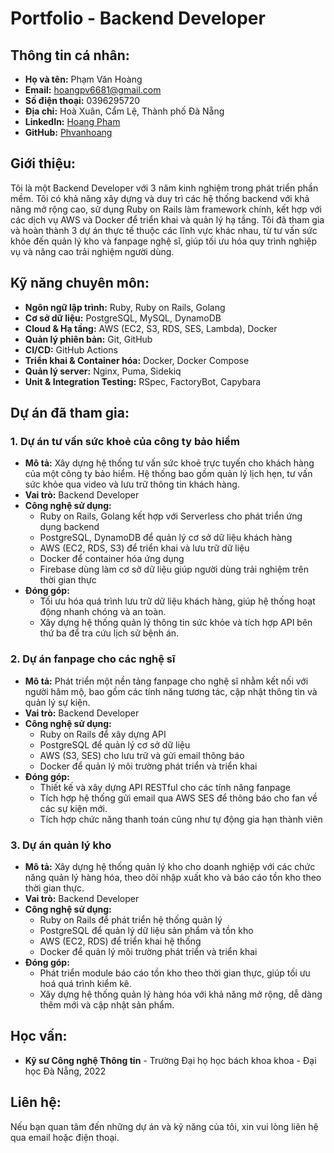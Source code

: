 
# Portfolio - Backend Developer

## Thông tin cá nhân:

- **Họ và tên:** Phạm Văn Hoàng
- **Email:** hoangpv6681@gmail.com
- **Số điện thoại:** 0396295720
- **Địa chỉ:** Hoà Xuân, Cẩm Lệ, Thành phố Đà Nẵng
- **LinkedIn:** [Hoang Pham](https://www.linkedin.com/in/hoang-pham-8432a5205) 
- **GitHub:** [Phvanhoang](https://github.com/Phvanhoang)

## Giới thiệu:
Tôi là một Backend Developer với 3 năm kinh nghiệm trong phát triển phần mềm. Tôi có khả năng xây dựng và duy trì các hệ thống backend với khả năng mở rộng cao, sử dụng Ruby on Rails làm framework chính, kết hợp với các dịch vụ AWS và Docker để triển khai và quản lý hạ tầng. Tôi đã tham gia và hoàn thành 3 dự án thực tế thuộc các lĩnh vực khác nhau, từ tư vấn sức khỏe đến quản lý kho và fanpage nghệ sĩ, giúp tối ưu hóa quy trình nghiệp vụ và nâng cao trải nghiệm người dùng.

## Kỹ năng chuyên môn:
- **Ngôn ngữ lập trình:** Ruby, Ruby on Rails, Golang
- **Cơ sở dữ liệu:** PostgreSQL, MySQL, DynamoDB
- **Cloud & Hạ tầng:** AWS (EC2, S3, RDS, SES, Lambda), Docker
- **Quản lý phiên bản:** Git, GitHub
- **CI/CD:** GitHub Actions
- **Triển khai & Container hóa:** Docker, Docker Compose
- **Quản lý server:** Nginx, Puma, Sidekiq
- **Unit & Integration Testing:** RSpec, FactoryBot, Capybara

## Dự án đã tham gia:

### 1. Dự án tư vấn sức khoẻ của công ty bảo hiểm
- **Mô tả:** Xây dựng hệ thống tư vấn sức khoẻ trực tuyến cho khách hàng của một công ty bảo hiểm. Hệ thống bao gồm quản lý lịch hẹn, tư vấn sức khỏe qua video và lưu trữ thông tin khách hàng.
- **Vai trò:** Backend Developer
- **Công nghệ sử dụng:**
  - Ruby on Rails, Golang kết hợp với Serverless cho phát triển ứng dụng backend
  - PostgreSQL, DynamoDB để quản lý cơ sở dữ liệu khách hàng
  - AWS (EC2, RDS, S3) để triển khai và lưu trữ dữ liệu
  - Docker để container hóa ứng dụng
  - Firebase dùng làm cơ sở dữ liệu giúp người dùng trải nghiệm trên thời gian thực
- **Đóng góp:**
  - Tối ưu hóa quá trình lưu trữ dữ liệu khách hàng, giúp hệ thống hoạt động nhanh chóng và an toàn.
  - Xây dựng hệ thống quản lý thông tin sức khỏe và tích hợp API bên thứ ba để tra cứu lịch sử bệnh án.

### 2. Dự án fanpage cho các nghệ sĩ
- **Mô tả:** Phát triển một nền tảng fanpage cho nghệ sĩ nhằm kết nối với người hâm mộ, bao gồm các tính năng tương tác, cập nhật thông tin và quản lý sự kiện.
- **Vai trò:** Backend Developer
- **Công nghệ sử dụng:**
  - Ruby on Rails để xây dựng API
  - PostgreSQL để quản lý cơ sở dữ liệu
  - AWS (S3, SES) cho lưu trữ và gửi email thông báo
  - Docker để quản lý môi trường phát triển và triển khai
- **Đóng góp:**
  - Thiết kế và xây dựng API RESTful cho các tính năng fanpage
  - Tích hợp hệ thống gửi email qua AWS SES để thông báo cho fan về các sự kiện mới.
  - Tích hợp chức năng thanh toán cũng như tự động gia hạn thành viên

### 3. Dự án quản lý kho
- **Mô tả:** Xây dựng hệ thống quản lý kho cho doanh nghiệp với các chức năng quản lý hàng hóa, theo dõi nhập xuất kho và báo cáo tồn kho theo thời gian thực.
- **Vai trò:** Backend Developer
- **Công nghệ sử dụng:**
  - Ruby on Rails để phát triển hệ thống quản lý
  - PostgreSQL để quản lý dữ liệu sản phẩm và tồn kho
  - AWS (EC2, RDS) để triển khai hệ thống
  - Docker để quản lý môi trường phát triển và triển khai
- **Đóng góp:**
  - Phát triển module báo cáo tồn kho theo thời gian thực, giúp tối ưu hoá quá trình kiểm kê.
  - Xây dựng hệ thống quản lý hàng hóa với khả năng mở rộng, dễ dàng thêm mới và cập nhật sản phẩm.

## Học vấn:
- **Kỹ sư Công nghệ Thông tin** - Trường Đại họ học bách khoa khoa - Đại học Đà Nẵng, 2022

## Liên hệ:
Nếu bạn quan tâm đến những dự án và kỹ năng của tôi, xin vui lòng liên hệ qua email hoặc điện thoại.
